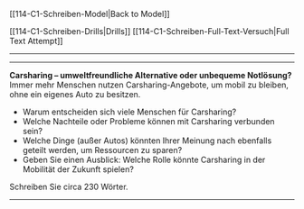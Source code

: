[[114-C1-Schreiben-Model|Back to Model]]

[[114-C1-Schreiben-Drills|Drills]]
[[114-C1-Schreiben-Full-Text-Versuch|Full Text Attempt]]

----
---

**Carsharing – umweltfreundliche Alternative oder unbequeme Notlösung?**  
Immer mehr Menschen nutzen Carsharing-Angebote, um mobil zu bleiben, ohne ein eigenes Auto zu besitzen.  
- Warum entscheiden sich viele Menschen für Carsharing?  
- Welche Nachteile oder Probleme können mit Carsharing verbunden sein?  
- Welche Dinge (außer Autos) könnten Ihrer Meinung nach ebenfalls geteilt werden, um Ressourcen zu sparen?  
- Geben Sie einen Ausblick: Welche Rolle könnte Carsharing in der Mobilität der Zukunft spielen?  

Schreiben Sie circa 230 Wörter.


---

